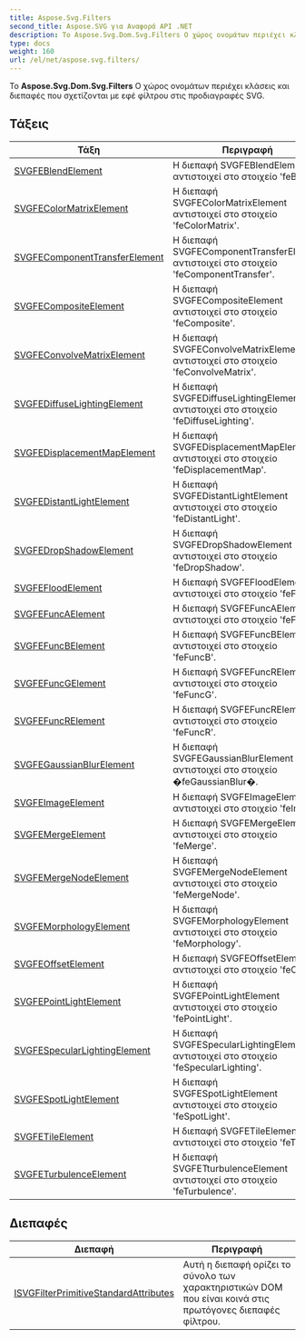 ```yaml
---
title: Aspose.Svg.Filters
second_title: Aspose.SVG για Αναφορά API .NET
description: Το Aspose.Svg.Dom.Svg.Filters Ο χώρος ονομάτων περιέχει κλάσεις και διεπαφές που σχετίζονται με εφέ φίλτρου στις προδιαγραφές SVG.
type: docs
weight: 160
url: /el/net/aspose.svg.filters/
---
```

Το **Aspose.Svg.Dom.Svg.Filters** Ο χώρος ονομάτων περιέχει κλάσεις και διεπαφές που σχετίζονται με εφέ φίλτρου στις προδιαγραφές SVG.

## Τάξεις

| Τάξη | Περιγραφή |
| --- | --- |
| [SVGFEBlendElement](./svgfeblendelement/) | Η διεπαφή SVGFEBlendElement αντιστοιχεί στο στοιχείο 'feBlend'. |
| [SVGFEColorMatrixElement](./svgfecolormatrixelement/) | Η διεπαφή SVGFEColorMatrixElement αντιστοιχεί στο στοιχείο 'feColorMatrix'. |
| [SVGFEComponentTransferElement](./svgfecomponenttransferelement/) | Η διεπαφή SVGFEComponentTransferElement αντιστοιχεί στο στοιχείο 'feComponentTransfer'. |
| [SVGFECompositeElement](./svgfecompositeelement/) | Η διεπαφή SVGFECompositeElement αντιστοιχεί στο στοιχείο 'feComposite'. |
| [SVGFEConvolveMatrixElement](./svgfeconvolvematrixelement/) | Η διεπαφή SVGFEConvolveMatrixElement αντιστοιχεί στο στοιχείο 'feConvolveMatrix'. |
| [SVGFEDiffuseLightingElement](./svgfediffuselightingelement/) | Η διεπαφή SVGFEDiffuseLightingElement αντιστοιχεί στο στοιχείο 'feDiffuseLighting'. |
| [SVGFEDisplacementMapElement](./svgfedisplacementmapelement/) | Η διεπαφή SVGFEDisplacementMapElement αντιστοιχεί στο στοιχείο 'feDisplacementMap'. |
| [SVGFEDistantLightElement](./svgfedistantlightelement/) | Η διεπαφή SVGFEDistantLightElement αντιστοιχεί στο στοιχείο 'feDistantLight'. |
| [SVGFEDropShadowElement](./svgfedropshadowelement/) | Η διεπαφή SVGFEDropShadowElement αντιστοιχεί στο στοιχείο 'feDropShadow'. |
| [SVGFEFloodElement](./svgfefloodelement/) | Η διεπαφή SVGFEFloodElement αντιστοιχεί στο στοιχείο 'feFlood'. |
| [SVGFEFuncAElement](./svgfefuncaelement/) | Η διεπαφή SVGFEFuncAElement αντιστοιχεί στο στοιχείο 'feFuncA'. |
| [SVGFEFuncBElement](./svgfefuncbelement/) | Η διεπαφή SVGFEFuncBElement αντιστοιχεί στο στοιχείο 'feFuncB'. |
| [SVGFEFuncGElement](./svgfefuncgelement/) | Η διεπαφή SVGFEFuncRElement αντιστοιχεί στο στοιχείο 'feFuncG'. |
| [SVGFEFuncRElement](./svgfefuncrelement/) | Η διεπαφή SVGFEFuncRElement αντιστοιχεί στο στοιχείο 'feFuncR'. |
| [SVGFEGaussianBlurElement](./svgfegaussianblurelement/) | Η διεπαφή SVGFEGaussianBlurElement αντιστοιχεί στο στοιχείο �feGaussianBlur�. |
| [SVGFEImageElement](./svgfeimageelement/) | Η διεπαφή SVGFEImageElement αντιστοιχεί στο στοιχείο 'feImage'. |
| [SVGFEMergeElement](./svgfemergeelement/) | Η διεπαφή SVGFEMergeElement αντιστοιχεί στο στοιχείο 'feMerge'. |
| [SVGFEMergeNodeElement](./svgfemergenodeelement/) | Η διεπαφή SVGFEMergeNodeElement αντιστοιχεί στο στοιχείο 'feMergeNode'. |
| [SVGFEMorphologyElement](./svgfemorphologyelement/) | Η διεπαφή SVGFEMorphologyElement αντιστοιχεί στο στοιχείο 'feMorphology'. |
| [SVGFEOffsetElement](./svgfeoffsetelement/) | Η διεπαφή SVGFEOffsetElement αντιστοιχεί στο στοιχείο 'feOffset'. |
| [SVGFEPointLightElement](./svgfepointlightelement/) | Η διεπαφή SVGFEPointLightElement αντιστοιχεί στο στοιχείο 'fePointLight'. |
| [SVGFESpecularLightingElement](./svgfespecularlightingelement/) | Η διεπαφή SVGFESpecularLightingElement αντιστοιχεί στο στοιχείο 'feSpecularLighting'. |
| [SVGFESpotLightElement](./svgfespotlightelement/) | Η διεπαφή SVGFESpotLightElement αντιστοιχεί στο στοιχείο 'feSpotLight'. |
| [SVGFETileElement](./svgfetileelement/) | Η διεπαφή SVGFETileElement αντιστοιχεί στο στοιχείο 'feTile'. |
| [SVGFETurbulenceElement](./svgfeturbulenceelement/) | Η διεπαφή SVGFETturbulenceElement αντιστοιχεί στο στοιχείο 'feTurbulence'. |
## Διεπαφές

| Διεπαφή | Περιγραφή |
| --- | --- |
| [ISVGFilterPrimitiveStandardAttributes](./isvgfilterprimitivestandardattributes/) | Αυτή η διεπαφή ορίζει το σύνολο των χαρακτηριστικών DOM που είναι κοινά στις πρωτόγονες διεπαφές φίλτρου. |


